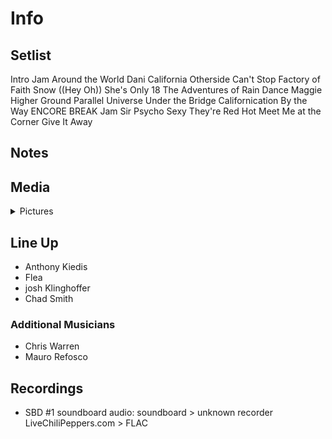 # Info

## Setlist

Intro Jam
Around the World
Dani California
Otherside
Can't Stop
Factory of Faith
Snow ((Hey Oh))
She's Only 18
The Adventures of Rain Dance Maggie
Higher Ground
Parallel Universe
Under the Bridge
Californication
By the Way
ENCORE BREAK
Jam
Sir Psycho Sexy
They're Red Hot
Meet Me at the Corner
Give It Away

## Notes

## Media 

<details>
  <summary>Pictures</summary>
  <!--<img alt="Setlist" title="Setlist" src="_.jpg" height="200" />-->
</details>

## Line Up

* Anthony Kiedis
* Flea
* josh Klinghoffer
* Chad Smith

### Additional Musicians
* Chris Warren  
* Mauro Refosco

## Recordings

* SBD #1 soundboard audio: soundboard > unknown recorder LiveChiliPeppers.com > FLAC